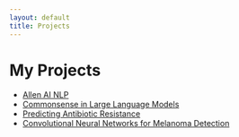 ```yaml
---
layout: default
title: Projects
---
```


# My Projects

- [Allen AI NLP](_projects/allen-ai-nlp.md) <!-- Link to the project page -->
- [Commonsense in Large Language Models](_projects/commonsense-llms.md) <!-- Link to the project page -->
- [Predicting Antibiotic Resistance](_projects/antibiotic-resistance-predictions.md) <!-- Link to the project page -->
- [Convolutional Neural Networks for Melanoma Detection](_projects/cnn-melanoma-detection.md) <!-- Link to the project page -->
